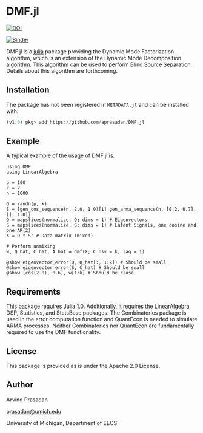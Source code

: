 # DMF.jl

[![DOI](https://zenodo.org/badge/DOI/10.5281/zenodo.2656681.svg)](https://doi.org/10.5281/zenodo.2656681)

[![Binder](https://mybinder.org/badge_logo.svg)](https://mybinder.org/v2/gh/aprasadan/DMF.jl/c4b2cc294caa5625a39dcd746ef7c8837761e505)

DMF.jl is a [julia](https://julialang.org/) package providing the Dynamic Mode Factorization algorithm, which is an extension of the Dynamic Mode Decomposition algorithm. This algorithm can be used to perform Blind Source Separation. Details about this algorithm are forthcoming. 

## Installation

The package has not been registered in `METADATA.jl` and can be installed with:
```julia
(v1.0) pkg> add https://github.com/aprasadan/DMF.jl
```

## Example

A typical example of the usage of DMF.jl is:
```
using DMF
using LinearAlgebra

p = 100
k = 2
n = 1000

Q = randn(p, k)
S = [gen_cos_sequence(n, 2.0, 1.0)[1] gen_arma_sequence(n, [0.2, 0.7], [], 1.0)] 
Q = mapslices(normalize, Q; dims = 1) # Eigenvectors
S = mapslices(normalize, S; dims = 1) # Latent Signals, one cosine and one AR(2)
X = Q * S' # Data matrix (mixed)

# Perform unmixing
w, Q_hat, C_hat, A_hat = dmf(X; C_nsv = k, lag = 1)

@show eigenvector_error(Q, Q_hat[:, 1:k]) # Should be small
@show eigenvector_error(S, C_hat) # Should be small
@show [cos(2.0), 0.6], w[1:k] # Should be close
```

## Requirements

This package requires Julia 1.0. Additionally, it requires the LinearAlgebra, DSP, Statistics, and StatsBase packages. The Combinatorics package is used in the error computation function and QuantEcon is needed to simulate ARMA processes. Neither Combinatorics nor QuantEcon are fundamentally required to use the DMF functionality. 

## License

This package is provided as is under the Apache 2.0 License. 

## Author

Arvind Prasadan

prasadan@umich.edu

University of Michigan, Department of EECS

